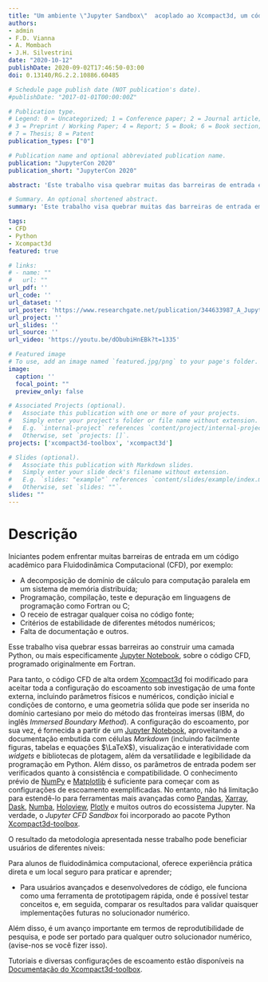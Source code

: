 ```yaml
---
title: "Um ambiente \"Jupyter Sandbox\"  acoplado ao Xcompact3d, um código acadêmico de alta ordem para Fluidodinâmica Computacional"
authors:
- admin
- F.D. Vianna
- A. Mombach
- J.H. Silvestrini
date: "2020-10-12"
publishDate: 2020-09-02T17:46:50-03:00
doi: 0.13140/RG.2.2.10886.60485

# Schedule page publish date (NOT publication's date).
#publishDate: "2017-01-01T00:00:00Z"

# Publication type.
# Legend: 0 = Uncategorized; 1 = Conference paper; 2 = Journal article;
# 3 = Preprint / Working Paper; 4 = Report; 5 = Book; 6 = Book section;
# 7 = Thesis; 8 = Patent
publication_types: ["0"]

# Publication name and optional abbreviated publication name.
publication: "JupyterCon 2020"
publication_short: "JupyterCon 2020"

abstract: 'Este trabalho visa quebrar muitas das barreiras de entrada em um código acadêmico que resolva Navier-Stokes, acoplando-o a um ambiente *Jupyter sandbox*. Para alunos de fluidodinâmica computacional, ele fornece experiência prática direta e um local seguro para praticar e aprender, enquanto para usuários avançados e desenvolvedores de código, funciona como uma ferramenta de prototipagem rápida.'

# Summary. An optional shortened abstract.
summary: 'Este trabalho visa quebrar muitas das barreiras de entrada em um código acadêmico que resolva Navier-Stokes, acoplando-o a um ambiente *Jupyter sandbox*. Para alunos de fluidodinâmica computacional, ele fornece experiência prática direta e um local seguro para praticar e aprender, enquanto para usuários avançados e desenvolvedores de código, funciona como uma ferramenta de prototipagem rápida.'

tags:
- CFD
- Python
- Xcompact3d
featured: true

# links:
# - name: ""
#   url: ""
url_pdf: ''
url_code: ''
url_dataset: ''
url_poster: 'https://www.researchgate.net/publication/344633987_A_Jupyter_Sandbox_Environment_Coupled_Into_the_High-Order_Navier-Stokes_Solver_Xcompact3d'
url_project: ''
url_slides: ''
url_source: ''
url_video: 'https://youtu.be/dObubiHnEBk?t=1335'

# Featured image
# To use, add an image named `featured.jpg/png` to your page's folder.
image:
  caption: ''
  focal_point: ""
  preview_only: false

# Associated Projects (optional).
#   Associate this publication with one or more of your projects.
#   Simply enter your project's folder or file name without extension.
#   E.g. `internal-project` references `content/project/internal-project/index.md`.
#   Otherwise, set `projects: []`.
projects: ['xcompact3d-toolbox', 'xcompact3d']

# Slides (optional).
#   Associate this publication with Markdown slides.
#   Simply enter your slide deck's filename without extension.
#   E.g. `slides: "example"` references `content/slides/example/index.md`.
#   Otherwise, set `slides: ""`.
slides: ""
---
```


# Descrição

Iniciantes podem enfrentar muitas barreiras de entrada em um código acadêmico para Fluidodinâmica Computacional (CFD), por exemplo:

* A decomposição de domínio de cálculo para computação paralela em um sistema de memória distribuída;
* Programação, compilação, teste e depuração em linguagens de programação como Fortran ou C;
* O receio de estragar qualquer coisa no código fonte;
* Critérios de estabilidade de diferentes métodos numéricos;
* Falta de documentação e outros.

Esse trabalho visa quebrar essas barreiras ao construir uma camada Python, ou mais especificamente [Jupyter Notebook](https://jupyter.org/), sobre o código CFD, programado originalmente em Fortran.

Para tanto, o código CFD de alta ordem [Xcompact3d](https://github.com/fschuch/Xcompact3d) foi modificado para aceitar toda a configuração do escoamento sob investigação de uma fonte externa, incluindo parâmetros físicos e numéricos, condição inicial e condições de contorno, e uma geometria sólida que pode ser inserida no domínio cartesiano por meio do método das fronteiras imersas (IBM, do inglês *Immersed Boundary Method*). A configuração do escoamento, por sua vez, é fornecida a partir de um [Jupyter Notebook](https://jupyter.org/), aproveitando a documentação embutida com células *Markdown* (incluindo facilmente figuras, tabelas e equações $\LaTeX$), visualização e interatividade com *widgets* e bibliotecas de plotagem, além da versatilidade e legibilidade da programação em Python. Além disso, os parâmetros de entrada podem ser verificados quanto à consistência e compatibilidade. O conhecimento prévio de [NumPy](https://numpy.org/) e [Matplotlib](https://matplotlib.org/) é suficiente para começar com as configurações de escoamento exemplificadas. No entanto, não há limitação para estendê-lo para ferramentas mais avançadas como [Pandas](https://pandas.pydata.org/), [Xarray](http://xarray.pydata.org/), [Dask]( https://dask.org/), [Numba](http://numba.pydata.org/), [Holoview](https://holoviews.org/), [Plotly](https://plotly.com/python/) e muitos outros do ecossistema Jupyter. Na verdade, o *Jupyter CFD Sandbox* foi incorporado ao pacote Python [Xcompact3d-toolbox](https://github.com/fschuch/xcompact3d_toolbox).

O resultado da metodologia apresentada nesse trabalho pode beneficiar usuários de diferentes níveis:

Para alunos de fluidodinâmica computacional, oferece experiência prática direta e um local seguro para praticar e aprender;
* Para usuários avançados e desenvolvedores de código, ele funciona como uma ferramenta de prototipagem rápida, onde é possível testar conceitos e, em seguida, comparar os resultados para validar quaisquer implementações futuras no solucionador numérico.

Além disso, é um avanço importante em termos de reprodutibilidade de pesquisa, e pode ser portado para qualquer outro solucionador numérico, (avise-nos se você fizer isso).

Tutoriais e diversas configurações de escoamento estão disponíveis na [Documentação do Xcompact3d-toolbox](https://xcompact3d-toolbox.readthedocs.io/en/latest/).
